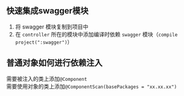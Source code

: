 ## 快速集成swagger模块

1. 将 swagger 模块复制到项目中  
2. 在 `controller` 所在的模块中添加编译时依赖 `swagger` 模块（`compile project(":swagger")`）  

## 普通对象如何进行依赖注入  

需要被注入的类上添加`@Component`  
需要使用对象的类上添加`@ComponentScan(basePackages = "xx.xx.xx")`  